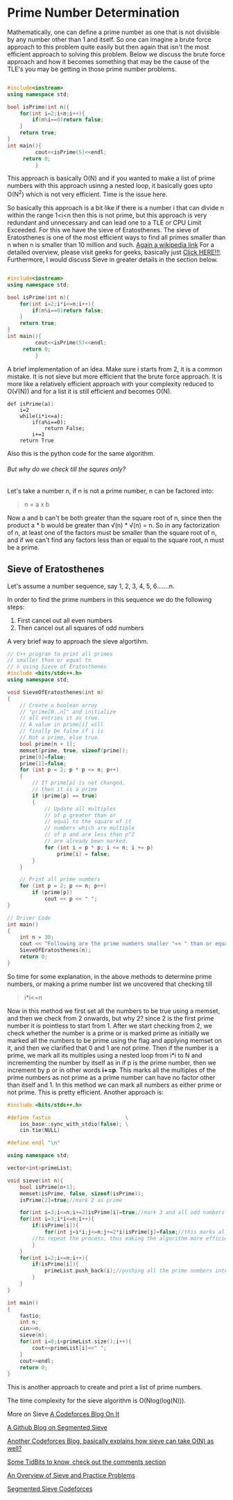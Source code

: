 # Prime Number Determination

Mathematically, one can define a prime number as one that is not divisible by any number other than 1 and itself. So one can imagine a brute force approach to this problem
quite easily but then again that isn't the most efficient approach to solving this problem. Below we discuss the brute force approach and how it becomes something that
may be the cause of the TLE's you may be getting in those prime number problems.  

```CPP

#include<iostream>
using namespace std;

bool isPrime(int n){
	for(int i=2;i<n;i++){
		if(n%i==0)return false;
	}
	return true;
}
int main(){
         cout<<isPrime(5)<<endl;
	 return 0;
         }
```

This approach is basically O(N) and if you wanted to make a list of prime numbers with this approach usinng a nested loop, it basically goes upto O(N<sup>2</sup>) which is not very efficient. Time is the issue here.

So basically this approach is a bit like if there is a number i that can divide n within the range 1<i<n then this is not prime, but this approach is very redundant and unnecessary and can lead one to a TLE or CPU Limit Exceeded. For this we have the sieve of Eratosthenes. The sieve of Eratosthenes is one of the most efficient ways to find all primes smaller than n when n is smaller than 10 million and such. [Again a wikipedia link](https://en.wikipedia.org/wiki/Sieve_of_Eratosthenes)
For a detailed overview, please visit geeks for geeks, basically just [Click HERE!!!](https://www.geeksforgeeks.org/sieve-of-eratosthenes/).
Furthermore, I would discuss Sieve in greater details in the section below.


```CPP

#include<iostream>
using namespace std;

bool isPrime(int n){
	for(int i=2;i*i<=n;i++){
		if(n%i==0)return false;
	}
	return true;
}
int main(){
         cout<<isPrime(5)<<endl;
	 return 0;
         }
```
A brief implementation of an idea. Make sure i starts from 2, it is a common mistake.
It is not sieve but more efficient that the brute force approach.
It is more like a relatively efficient approach with your complexity reduced to O(&radic;(N)) and for a list it is still efficient and becomes O(N).


```Python3
def isPrime(a):
	i=2
	while(i*i<=a):
		if(a%i==0):
			return False;
		i+=1
	return True
```

Also this is the python code for the same algorithm.

###### But why do we check till the squres only?

Let's take a number n, if n is not a prime  number, n can be factored into:

> n = a x b

Now a and b can't be both greater than the square root of n, since then the product a * b would be greater than &radic;(n) * &radic;(n) = n. So in any factorization of n, at least one of the factors must be smaller than the square root of n, and if we can't find any factors less than or equal to the square root, n must be a prime.


## Sieve of Eratosthenes

Let's assume a number sequence, say 1, 2, 3, 4, 5, 6.......n. 

In order to find the prime numbers in this sequence we do the following steps:

1) First cancel out all even numbers
2) Then cancel out all squares of odd numbers

A very brief way to approach the sieve algortihm. 

```CPP
// C++ program to print all primes
// smaller than or equal to
// n using Sieve of Eratosthenes
#include <bits/stdc++.h>
using namespace std;

void SieveOfEratosthenes(int n)
{
	// Create a boolean array
	// "prime[0..n]" and initialize
	// all entries it as true.
	// A value in prime[i] will
	// finally be false if i is
	// Not a prime, else true.
	bool prime[n + 1];
	memset(prime, true, sizeof(prime));
	prime[0]=false;
	prime[1]=false;
	for (int p = 2; p * p <= n; p++)
	{
		// If prime[p] is not changed,
		// then it is a prime
		if (prime[p] == true)
		{
			// Update all multiples
			// of p greater than or
			// equal to the square of it
			// numbers which are multiple
			// of p and are less than p^2
			// are already been marked.
			for (int i = p * p; i <= n; i += p)
				prime[i] = false;
		}
	}

	// Print all prime numbers
	for (int p = 2; p <= n; p++)
		if (prime[p])
			cout << p << " ";
}

// Driver Code
int main()
{
	int n = 30;
	cout << "Following are the prime numbers smaller "<< " than or equal to " << n << endl;
	SieveOfEratosthenes(n);
	return 0;
}

```
So time for some explanation, in the above methods to determine prime numbers, or making a prime number list we uncovered that checking till
> i\*i<=n

Now in this method we first set all the numbers to be true using a memset, and then we check from 2 onwards, but why 2? since 2 is the first prime number it is pointless to start from 1. After we start checking from 2, we check whether the number is a prime or is marked prime as initially we marked all the numbers to be prime using the flag and applying memset on it, and then we clarified that 0 and 1 are not prime. Then if the number is a prime, we mark all its multiples using a nested loop from i\*i to N and incrememting the number by itself as in if p is the prime number, then we increment by p or in other words **i+=p**. This marks all the multiples of the prime numbers as not prime as a prime number can have no factor other than itself and 1. In this method we can mark all numbers as  either prime or not prime. This is pretty efficient. Another approach is:

```CPP
#include <bits/stdc++.h>

#define fastio                        \
    ios_base::sync_with_stdio(false); \
    cin.tie(NULL)

#define endl "\n"

using namespace std;

vector<int>primeList;

void sieve(int n){
    bool isPrime[n+1];
    memset(isPrime, false, sizeof(isPrime));
    isPrime[2]=true;//mark 2 as prime

    for(int i=3;i<=n;i+=2)isPrime[i]=true;//mark 3 and all odd numbers from 3 onwards as prime excluding the even numbers in the process
    for(int i=3;i*i<=n;i++){
        if(isPrime[i]){
            for(int j=i*i;j<=n;j+=2*i)isPrime[j]=false;//this marks all odd multiples as not prime, since the even multiples are already marked as not prime, its not needed
	    //to repeat the process, thus making the algorithm more efficient.
        }
    }
    for(int i=2;i<=n;i++){
        if(isPrime[i]){
            primeList.push_back(i);//pushing all the prime numbers into a list on the basis of the colouring of the list. True means prime and false means not prime
        }
    }
}

int main()
{
    fastio;
    int n;
    cin>>n;
    sieve(n);
    for(int i=0;i<primeList.size();i++){
        cout<<primeList[i]<<" ";
    }
    cout<<endl;
    return 0;
}
```
This is another approach to create and print a list of prime numbers.

The time complexity for the sieve algorithm is O(Nlog(log(N))).

More on Sieve [A Codeforces Blog On It](https://codeforces.com/blog/entry/54090)

[A Github Blog on Segmented Sieve](https://github.com/kimwalisch/primesieve/wiki/Segmented-sieve-of-Eratosthenes)

[Another Codeforces Blog, basically explains how sieve can take O(N) as well?](https://codeforces.com/blog/entry/22229)

[Some TidBits to know, check out the comments section](https://codeforces.com/blog/entry/61700)

[An Overview of Sieve and Practice Problems](https://cp-algorithms.com/algebra/sieve-of-eratosthenes.html)

[Segmented Sieve Codeforces](https://codeforces.com/blog/entry/61430)
